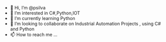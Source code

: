 - 👋 Hi, I’m @psilva
- 👀 I’m interested in C#,Python,IOT
- 🌱 I’m currently learning Python
- 💞️ I’m looking to collaborate on Industrial Automation Projects , using C# and Python
- 📫 How to reach me ...

<!---
mAk1891/mAk1891 is a ✨ special ✨ repository because its `README.md` (this file) appears on your GitHub profile.
You can click the Preview link to take a look at your changes.
--->
